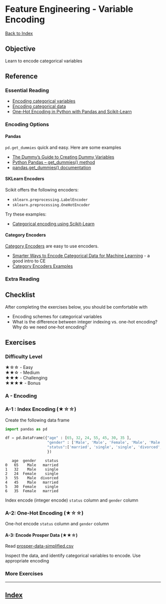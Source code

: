 # Feature Engineering - Variable Encoding

[Back to Index](../README.md)

## Objective

Learn to encode categorical variables

## Reference

### Essential Reading

* [Encoding categorical variables](https://heartbeat.fritz.ai/hands-on-with-feature-engineering-techniques-encoding-categorical-variables-be4bc0715394)
* [Encoding categorical data](https://towardsdatascience.com/understanding-feature-engineering-part-2-categorical-data-f54324193e63)
* [One-Hot Encoding in Python with Pandas and Scikit-Learn](https://stackabuse.com/one-hot-encoding-in-python-with-pandas-and-scikit-learn/)

### Encoding Options

#### __Pandas__

`pd.get_dummies` quick and easy.  Here are some examples

* [The Dummy’s Guide to Creating Dummy Variables](https://towardsdatascience.com/the-dummys-guide-to-creating-dummy-variables-f21faddb1d40)
* [Python Pandas – get_dummies() method](https://www.geeksforgeeks.org/python-pandas-get_dummies-method/)
* [pandas.get_dummies() documentation](https://pandas.pydata.org/pandas-docs/stable/reference/api/pandas.get_dummies.html)

#### __SKLearn Encoders__

Scikit offers the following encoders:

- `sklearn.preprocessing.LabelEncoder`
- `sklearn.preprocessing.OneHotEncoder`

Try these examples:

* [Categorical encoding using Scikit-Learn](https://towardsdatascience.com/categorical-encoding-using-label-encoding-and-one-hot-encoder-911ef77fb5bd)

#### __Category Encoders__

[Category Encoders](https://contrib.scikit-learn.org/category_encoders/)  are easy to use encoders.

* [Smarter Ways to Encode Categorical Data for Machine Learning](https://towardsdatascience.com/smarter-ways-to-encode-categorical-data-for-machine-learning-part-1-of-3-6dca2f71b159) - a good intro to CE
* [Category Encoders Examples](https://www.kaggle.com/discdiver/category-encoders-examples)

### Extra Reading

## Checklist

After completing the exercises below, you should be comfortable with

* Encoding schemes for categorical variables
* What is the difference between integer indexing vs. one-hot encoding?  Why do we need one-hot encoding?

## Exercises

### Difficulty Level

★☆☆  - Easy  
★★☆  - Medium  
★★★  - Challenging  
★★★★ - Bonus

### A - Encoding

### A-1 : Index Encoding (★☆☆)

Create the following data frame

```python
import pandas as pd

df = pd.DataFrame({"age" : [65, 32, 24, 55, 45, 30, 35 ],
                   "gender" : ['Male', 'Male', 'Female', 'Male', 'Male', 'Female', 'Female'],
                   "status":['married', 'single', 'single', 'divorced', 'married' ,'single', 'married' ]
                   })
```

```text
   age  gender    status
0   65    Male   married
1   32    Male    single
2   24  Female    single
3   55    Male  divorced
4   45    Male   married
5   30  Female    single
6   35  Female   married
```

Index encode (integer encode) `status` column and `gender` column

### A-2: One-Hot Encoding (★☆☆)

One-hot encode `status` column and `gender` column

#### A-3: Encode Prosper Data (★★☆)

Read [prosper-data-simplified.csv](https://s3.amazonaws.com/elephantscale-public/data/prosper-loan/prosper-loan-data-simplified.csv)

Inspect the data, and identify categorical variables to encode.  Use appropriate encoding

### More Exercises

---

## [Index](../README.md)
